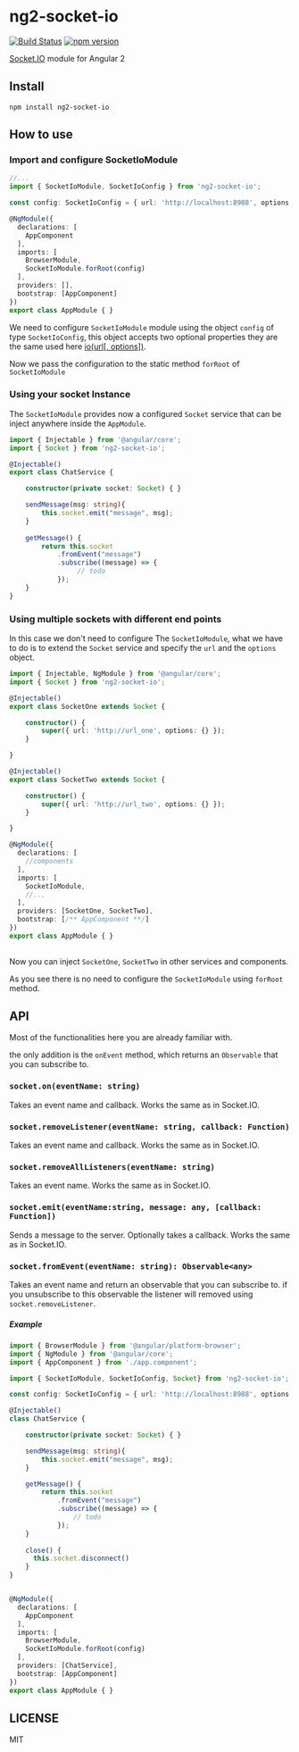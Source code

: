 # ng2-socket-io
[![Build Status](https://travis-ci.org/bougarfaoui/ng2-socket-io.svg?branch=master)](https://travis-ci.org/bougarfaoui/ng2-socket-io)
[![npm version](https://badge.fury.io/js/ng2-socket-io.svg)](https://badge.fury.io/js/ng2-socket-io)

[Socket.IO](http://socket.io/) module for Angular 2

## Install
``` npm install ng2-socket-io ```

## How to use

### Import and configure SocketIoModule

```ts
//...
import { SocketIoModule, SocketIoConfig } from 'ng2-socket-io';

const config: SocketIoConfig = { url: 'http://localhost:8988', options: {} };

@NgModule({
  declarations: [
    AppComponent
  ],
  imports: [
    BrowserModule,
    SocketIoModule.forRoot(config) 
  ],
  providers: [],
  bootstrap: [AppComponent]
})
export class AppModule { }
```

We need to configure ```SocketIoModule``` module using the object ```config``` of type ```SocketIoConfig```, this object accepts two optional properties they are the same used here [io(url[, options])](https://github.com/socketio/socket.io-client/blob/master/docs/API.md#iourl-options).

Now we pass the configuration to the static method ```forRoot``` of ```SocketIoModule```

### Using your socket Instance

The ```SocketIoModule``` provides now a configured ```Socket``` service that can be inject anywhere inside the ```AppModule```.

```typescript
import { Injectable } from '@angular/core';
import { Socket } from 'ng2-socket-io';

@Injectable()
export class ChatService {

    constructor(private socket: Socket) { }

    sendMessage(msg: string){
        this.socket.emit("message", msg);
    }
    
    getMessage() {
        return this.socket
            .fromEvent("message")
            .subscribe((message) => {
                 // todo
            });
    }
}
```

### Using multiple sockets with different end points

In this case we don't need to configure The ```SocketIoModule```, what we have to do is to extend the ```Socket``` service and specify the ```url``` and the ```options``` object.

```typescript
import { Injectable, NgModule } from '@angular/core';
import { Socket } from 'ng2-socket-io';

@Injectable()
export class SocketOne extends Socket {

    constructor() {
        super({ url: 'http://url_one', options: {} });
    }

}

@Injectable()
export class SocketTwo extends Socket {

    constructor() {
        super({ url: 'http://url_two', options: {} });
    }

}

@NgModule({
  declarations: [
    //components
  ],
  imports: [
    SocketIoModule,
    //...
  ],
  providers: [SocketOne, SocketTwo],
  bootstrap: [/** AppComponent **/]
})
export class AppModule { }
 
```

Now you can inject ```SocketOne```, ```SocketTwo``` in other services and components.

As you see there is no need to configure the ```SocketIoModule``` using ```forRoot``` method.


## API

Most of the functionalities here you are already familiar with.

the only addition is the ```onEvent``` method, which returns an ```Observable``` that you can subscribe to.

### `socket.on(eventName: string)`
Takes an event name and callback.
Works the same as in Socket.IO.

### `socket.removeListener(eventName: string, callback: Function)`
Takes an event name and callback.
Works the same as in Socket.IO.

### `socket.removeAllListeners(eventName: string)`
Takes an event name.
Works the same as in Socket.IO.

### `socket.emit(eventName:string, message: any, [callback: Function])`
Sends a message to the server.
Optionally takes a callback.
Works the same as in Socket.IO.

### `socket.fromEvent(eventName: string): Observable<any>`
Takes an event name and return an observable that you can subscribe to.
if you unsubscribe to this observable the listener will removed using  ```socket.removeListener```.

##### Example

```typescript
import { BrowserModule } from '@angular/platform-browser';
import { NgModule } from '@angular/core';
import { AppComponent } from './app.component';

import { SocketIoModule, SocketIoConfig, Socket} from 'ng2-socket-io';

const config: SocketIoConfig = { url: 'http://localhost:8988', options: {} };

@Injectable()
class ChatService {

    constructor(private socket: Socket) { }

    sendMessage(msg: string){
        this.socket.emit("message", msg);
    }

    getMessage() {
        return this.socket
            .fromEvent("message")
            .subscribe((message) => {
                // todo
            });
    }
    
    close() {
      this.socket.disconnect()
    }
}


@NgModule({
  declarations: [
    AppComponent
  ],
  imports: [
    BrowserModule,
    SocketIoModule.forRoot(config) 
  ],
  providers: [ChatService],
  bootstrap: [AppComponent]
})
export class AppModule { }
```


## LICENSE

MIT
